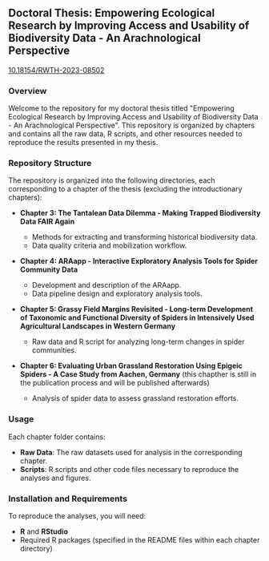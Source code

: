 ## Doctoral Thesis: Empowering Ecological Research by Improving Access and Usability of Biodiversity Data - An Arachnological Perspective

<a href=https://doi.org/10.18154/RWTH-2023-08502>10.18154/RWTH-2023-08502</a>

### Overview

Welcome to the repository for my doctoral thesis titled "Empowering Ecological Research by Improving Access and Usability of Biodiversity Data - An Arachnological Perspective". This repository is organized by chapters and contains all the raw data, R scripts, and other resources needed to reproduce the results presented in my thesis.

### Repository Structure

The repository is organized into the following directories, each corresponding to a chapter of the thesis (excluding the introductionary chapters):

- **Chapter 3: The Tantalean Data Dilemma - Making Trapped Biodiversity Data FAIR Again**
  - Methods for extracting and transforming historical biodiversity data.
  - Data quality criteria and mobilization workflow.

- **Chapter 4: ARAapp - Interactive Exploratory Analysis Tools for Spider Community Data**
  - Development and description of the ARAapp.
  - Data pipeline design and exploratory analysis tools.

- **Chapter 5: Grassy Field Margins Revisited - Long-term Development of Taxonomic and Functional Diversity of Spiders in Intensively Used Agricultural Landscapes in Western Germany**
  - Raw data and R script for analyzing long-term changes in spider communities.

- **Chapter 6: Evaluating Urban Grassland Restoration Using Epigeic Spiders - A Case Study from Aachen, Germany** (this chapther is still in the publication process and will be published afterwards)
  - Analysis of spider data to assess grassland restoration efforts.

### Usage

Each chapter folder contains:

- **Raw Data**: The raw datasets used for analysis in the corresponding chapter.
- **Scripts**: R scripts and other code files necessary to reproduce the analyses and figures.

### Installation and Requirements

To reproduce the analyses, you will need:

- **R** and **RStudio**
- Required R packages (specified in the README files within each chapter directory)
